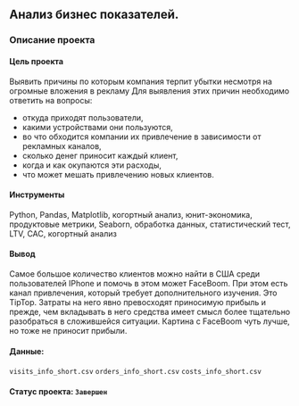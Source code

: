 ## Анализ бизнес показателей.  
  
### Описание проекта
#### Цель проекта

Выявить причины по которым компания терпит убытки несмотря на огромные вложения в рекламу
Для выявления этих причин необходимо ответить на вопросы:   
* откуда приходят пользователи,   
* какими устройствами они пользуются,   
* во что обходится компании их привлечение в зависимости от рекламных каналов,   
* сколько денег приносит каждый клиент,   
* когда и как окупаются эти расходы,   
* что может мешать привлечению новых клиентов.

#### Инструменты
Python, Pandas, Matplotlib, когортный анализ, юнит-экономика, продуктовые метрики, Seaborn, обработка данных, статистический тест, LTV, CAC, когортный анализ

#### Вывод
Самое большое количество клиентов можно найти в США среди пользователей IPhone и помочь в этом может FaceBoom. При этом есть канал привлечения, который требует дополнительного изучения. Это TipTop. Затраты на него явно превосходят приносимую прибыль и прежде, чем вкладывать в него средства имеет смысл более тщательно разобраться в сложившейся ситуации. Картина с FaceBoom чуть лучше, но тоже не приносит прибыли.

#### Данные:
`visits_info_short.csv`
`orders_info_short.csv`
`costs_info_short.csv`

#### Статус проекта: `Завершен`
